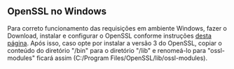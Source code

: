 
## OpenSSL no Windows

Para correto funcionamento das requisições em ambiente Windows, fazer o Download, instalar e configurar o OpenSSL conforme instruções [desta página](https://medium.com/swlh/installing-openssl-on-windows-10-and-updating-path-80992e26f6a1).
Após isso, caso opte por instalar a versão 3 do OpenSSL, copiar o conteúdo do diretório "/bin" para o diretório "/lib" e renomeá-lo para "ossl-modules" ficará assim (C:/Program Files/OpenSSL/lib/ossl-modules).